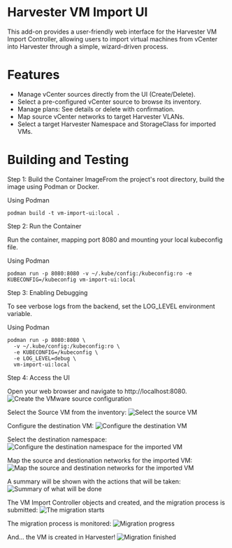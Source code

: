 # Harvester VM Import UI

This add-on provides a user-friendly web interface for the Harvester VM Import Controller, allowing users to import virtual machines from vCenter into Harvester through a simple, wizard-driven process.

# Features
* Manage vCenter sources directly from the UI (Create/Delete).
* Select a pre-configured vCenter source to browse its inventory.
* Manage plans: See details or delete with confirmation.
* Map source vCenter networks to target Harvester VLANs.
* Select a target Harvester Namespace and StorageClass for imported VMs.
# Building and Testing

Step 1: Build the Container ImageFrom the project's root directory, build the image using Podman or Docker.

Using Podman
```
podman build -t vm-import-ui:local .
```

Step 2: Run the Container

Run the container, mapping port 8080 and mounting your local kubeconfig file.

Using Podman
```
podman run -p 8080:8080 -v ~/.kube/config:/kubeconfig:ro -e KUBECONFIG=/kubeconfig vm-import-ui:local
```

Step 3: Enabling Debugging

To see verbose logs from the backend, set the LOG_LEVEL environment variable.

Using Podman
```
podman run -p 8080:8080 \
  -v ~/.kube/config:/kubeconfig:ro \
  -e KUBECONFIG=/kubeconfig \
  -e LOG_LEVEL=debug \
  vm-import-ui:local
```

Step 4: Access the UI

Open your web browser and navigate to http://localhost:8080.
![Create the VMware source configuration](screenshots/1-create-source.png)

Select the Source VM from the inventory:
![Select the source VM](screenshots/2-select-vm.png)

Configure the destination VM:
![Configure the destination VM](screenshots/3-config-vms.png)

Select the destination namespace:
![Configure the destination namespace for the imported VM](screenshots/3-config-vm.png)

Map the source and destionation networks for the imported VM:
![Map the source and destination networks for the imported VM](screenshots/4-map-vlans.png)

A summary will be shown with the actions that will be taken:
![Summary of what will be done](screenshots/5-summary.png)

The VM Import Controller objects and created, and the migration process is submitted:
![The migration starts](screenshots/6-migration-start.png)

The migration process is monitored:
![Migration progress](screenshots/7-migration-progress.png)

And... the VM is created in Harvester!
![Migration finished](screenshots/8-migration-finished.png)


